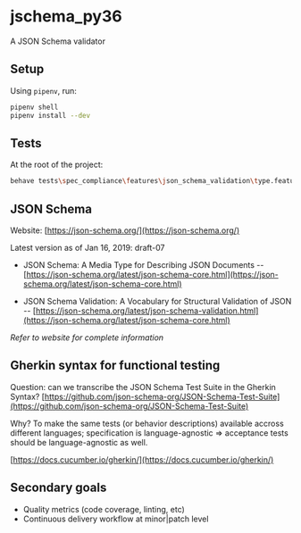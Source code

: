 # jschema_py36
A JSON Schema validator

## Setup

Using `pipenv`, run:
```bash
pipenv shell
pipenv install --dev
```

## Tests

At the root of the project:
```bash
behave tests\spec_compliance\features\json_schema_validation\type.feature --no-capture
```

## JSON Schema

Website: [https://json-schema.org/](https://json-schema.org/)

Latest version as of Jan 16, 2019: draft-07

- JSON Schema: A Media Type for Describing JSON Documents
-- [https://json-schema.org/latest/json-schema-core.html](https://json-schema.org/latest/json-schema-core.html)

- JSON Schema Validation: A Vocabulary for Structural Validation of JSON
-- [https://json-schema.org/latest/json-schema-validation.html](https://json-schema.org/latest/json-schema-core.html)

*Refer to website for complete information*

## Gherkin syntax for functional testing

Question: can we transcribe the JSON Schema Test Suite in the Gherkin Syntax?
[https://github.com/json-schema-org/JSON-Schema-Test-Suite](https://github.com/json-schema-org/JSON-Schema-Test-Suite)

Why? To make the same tests (or behavior descriptions) available accross different languages; specification is language-agnostic => acceptance tests should be language-agnostic as well.

[https://docs.cucumber.io/gherkin/](https://docs.cucumber.io/gherkin/)

## Secondary goals

- Quality metrics (code coverage, linting, etc)
- Continuous delivery workflow at minor|patch level
